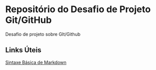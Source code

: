 # Repositório do Desafio de Projeto Git/GitHub
Desafio de projeto sobre GIt/Github

## Links Úteis
[ Sintaxe Básica de Markdown ](https://www.markdownguide.org/basic-syntax/)
